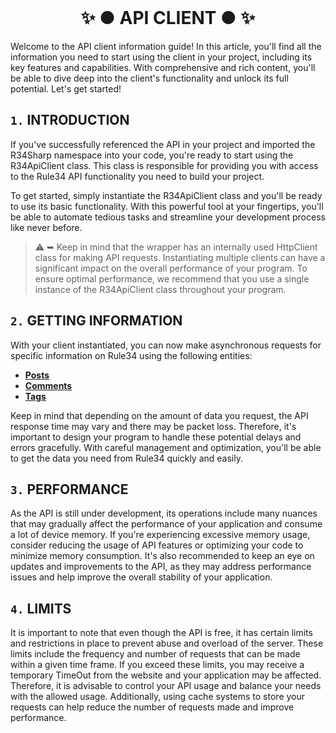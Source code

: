 ﻿<br/>
<h1 align="center"> ✨ ● API CLIENT ● ✨ </h1>

Welcome to the API client information guide! In this article, you'll find all the information you need to start using the client in your project, including its key features and capabilities. With comprehensive and rich content, you'll be able to dive deep into the client's functionality and unlock its full potential. Let's get started!

## `1.` INTRODUCTION
If you've successfully referenced the API in your project and imported the R34Sharp namespace into your code, you're ready to start using the R34ApiClient class. This class is responsible for providing you with access to the Rule34 API functionality you need to build your project.

To get started, simply instantiate the R34ApiClient class and you'll be ready to use its basic functionality. With this powerful tool at your fingertips, you'll be able to automate tedious tasks and streamline your development process like never before.

> ⚠ ➥ Keep in mind that the wrapper has an internally used HttpClient class for making API requests. Instantiating multiple clients can have a significant impact on the overall performance of your program. To ensure optimal performance, we recommend that you use a single instance of the R34ApiClient class throughout your program.

## `2.` GETTING INFORMATION
With your client instantiated, you can now make asynchronous requests for specific information on Rule34 using the following entities:

- **[Posts](./entities/posts.md)**
- **[Comments](./entities/comments.md)**
- **[Tags](./entities/tags.md)**

Keep in mind that depending on the amount of data you request, the API response time may vary and there may be packet loss. Therefore, it's important to design your program to handle these potential delays and errors gracefully. With careful management and optimization, you'll be able to get the data you need from Rule34 quickly and easily.


## `3.` PERFORMANCE
As the API is still under development, its operations include many nuances that may gradually affect the performance of your application and consume a lot of device memory. If you're experiencing excessive memory usage, consider reducing the usage of API features or optimizing your code to minimize memory consumption. It's also recommended to keep an eye on updates and improvements to the API, as they may address performance issues and help improve the overall stability of your application.

## `4.` LIMITS
It is important to note that even though the API is free, it has certain limits and restrictions in place to prevent abuse and overload of the server. These limits include the frequency and number of requests that can be made within a given time frame. If you exceed these limits, you may receive a temporary TimeOut from the website and your application may be affected. Therefore, it is advisable to control your API usage and balance your needs with the allowed usage. Additionally, using cache systems to store your requests can help reduce the number of requests made and improve performance.